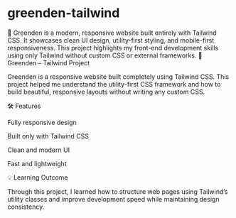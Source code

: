 # greenden-tailwind
🌿 Greenden is a modern, responsive website built entirely with Tailwind CSS. It showcases clean UI design, utility-first styling, and mobile-first responsiveness. This project highlights my front-end development skills using only Tailwind without custom CSS or external frameworks.
🌿 Greenden – Tailwind Project

Greenden is a responsive website built completely using Tailwind CSS.
This project helped me understand the utility-first CSS framework and how to build beautiful, responsive layouts without writing any custom CSS.

🛠️ Features

Fully responsive design

Built only with Tailwind CSS

Clean and modern UI

Fast and lightweight

💡 Learning Outcome

Through this project, I learned how to structure web pages using Tailwind’s utility classes and improve development speed while maintaining design consistency.
